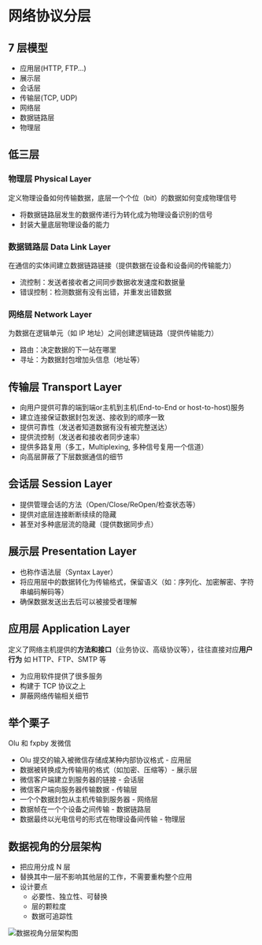 # 网络协议分层

## 7 层模型

- 应用层(HTTP, FTP...)
- 展示层
- 会话层
- 传输层(TCP, UDP)
- 网络层
- 数据链路层
- 物理层

## 低三层

### 物理层 Physical Layer

定义物理设备如何传输数据，底层一个个位（bit）的数据如何变成物理信号

- 将数据链路层发生的数据传递行为转化成为物理设备识别的信号
- 封装大量底层物理设备的能力

### 数据链路层 Data Link Layer

在通信的实体间建立数据链路链接（提供数据在设备和设备间的传输能力）

- 流控制：发送者接收者之间同步数据收发速度和数据量
- 错误控制：检测数据有没有出错，并重发出错数据

### 网络层 Network Layer

为数据在逻辑单元（如 IP 地址）之间创建逻辑链路（提供传输能力）

- 路由：决定数据的下一站在哪里
- 寻址：为数据封包增加头信息（地址等）

## 传输层 Transport Layer

- 向用户提供可靠的端到端or主机到主机(End-to-End or host-to-host)服务
- 建立连接保证数据封包发送、接收到的顺序一致
- 提供可靠性（发送者知道数据有没有被完整送达）
- 提供流控制（发送者和接收者同步速率）
- 提供多路复用（多工，Multiplexing, 多种信号复用一个信道）
- 向高层屏蔽了下层数据通信的细节

## 会话层 Session Layer

- 提供管理会话的方法（Open/Close/ReOpen/检查状态等）
- 提供对底层连接断断续续的隐藏
- 甚至对多种底层流的隐藏（提供数据同步点）

## 展示层 Presentation Layer

- 也称作语法层（Syntax Layer）
- 将应用层中的数据转化为传输格式，保留语义（如：序列化、加密解密、字符串编码解码等）
- 确保数据发送出去后可以被接受者理解

## 应用层 Application Layer

定义了网络主机提供的**方法和接口**（业务协议、高级协议等），往往直接对应**用户行为**
如 HTTP、FTP、SMTP 等

- 为应用软件提供了很多服务
- 构建于 TCP 协议之上
- 屏蔽网络传输相关细节

## 举个栗子

Olu 和 fxpby 发微信

- Olu 提交的输入被微信存储成某种内部协议格式 - 应用层
- 数据被转换成为传输用的格式（如加密、压缩等）- 展示层
- 微信客户端建立到服务器的链接 - 会话层
- 微信客户端向服务器传输数据 - 传输层
- 一个个数据封包从主机传输到服务器 - 网络层
- 数据帧在一个个设备之间传输 - 数据链路层
- 数据最终以光电信号的形式在物理设备间传输 - 物理层

## 数据视角的分层架构

- 把应用分成 N 层
- 替换其中一层不影响其他层的工作，不需要重构整个应用
- 设计要点
  - 必要性、独立性、可替换
  - 层的颗粒度
  - 数据可追踪性

![数据视角分层架构图](https://fxpby.oss-cn-beijing.aliyuncs.com/blogImg/network/%E6%95%B0%E6%8D%AE%E8%A7%86%E8%A7%92%20OSI%20%E5%88%86%E5%B1%82%E6%9E%B6%E6%9E%84.png)
